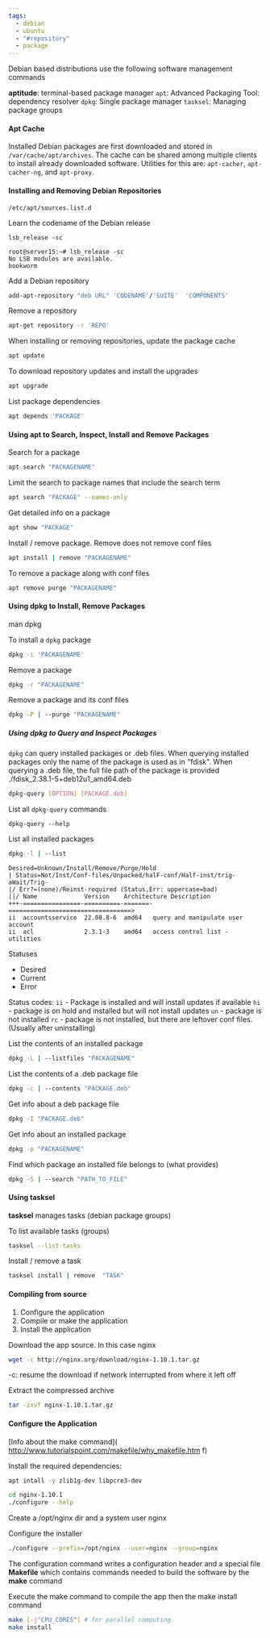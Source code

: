 ```yaml
---
tags:
  - debian
  - ubuntu
  - "#repository"
  - package
---
```


Debian based distributions use the following software management commands

**aptitude**: terminal-based package manager
`apt`: Advanced Packaging Tool: dependency resolver
`dpkg`: Single package manager
`tasksel`: Managing package groups

#### Apt Cache

Installed Debian packages are first downloaded and stored in `/var/cache/apt/archives`. The cache can be shared among multiple clients to install already downloaded software. Utilities for this are: `apt-cacher`, `apt-cacher-ng`, and `apt-proxy`.

#### Installing and Removing Debian Repositories

`/etc/apt/sources.list.d`

Learn the codename of the Debian release

```
lsb_release -sc
```

```
root@server15:~# lsb_release -sc
No LSB modules are available.
bookworm
```

Add a Debian repository

```bash
add-apt-repository "deb URL" 'CODENAME'/'SUITE'  'COMPONENTS'
```

Remove a repository

```bash
apt-get repository -r 'REPO'
```

When installing or removing repositories, update the package cache

```bash
apt update
```

To download repository updates and install the upgrades

```bash
apt upgrade
```

List package dependencies

```bash
apt depends 'PACKAGE'
```

#### Using apt to Search, Inspect, Install and Remove Packages

Search for a package

``` bash
apt search "PACKAGENAME"
```

Limit the search to package names that include the search term

``` bash
apt search "PACKAGE" --names-only
```

Get detailed info on a package

``` bash
apt show "PACKAGE"
```

Install / remove package. Remove does not remove conf files

``` bash
apt install | remove "PACKAGENAME"
```

To remove a package along with conf files

``` bash
apt remove purge "PACKAGENAME"
```

#### Using dpkg to Install, Remove Packages

man dpkg

To install a `dpkg` package

```bash
dpkg -i 'PACKAGENAME'
```

Remove a package

``` bash
dpkg -r "PACKAGENAME"
```

Remove a package and its conf files

``` bash
dpkg -P | --purge "PACKAGENAME"
```

##### Using dpkg to Query and Inspect Packages

`dpkg` can query installed packages or .deb files. When querying installed packages only the name of the package is used as in "fdisk". When querying a .deb file, the full file path of the package is provided ./fdisk_2.38.1-5+deb12u1_amd64.deb

``` bash
dpkg-query [OPTION] [PACKAGE.deb]
```

List all `dpkg-query` commands

```
dpkg-query --help
```

List all installed packages

``` bash
dpkg -l | --list
```

```
Desired=Unknown/Install/Remove/Purge/Hold
| Status=Not/Inst/Conf-files/Unpacked/halF-conf/Half-inst/trig-aWait/Trig-
|/ Err?=(none)/Reinst-required (Status,Err: uppercase=bad)
||/ Name             Version    Architecture Description
+++-================-==========-=======-==================================>
ii  accountsservice  22.08.8-6  amd64   query and manipulate user account 
ii  acl              2.3.1-3    amd64   access control list - utilities
```

Statuses
* Desired
* Current
* Error

Status codes:
`ii` - Package is installed and will install updates if available
`hi` - package is on hold and installed but will not install updates
`un` - package is not installed
`rc` - package is not installed, but there are leftover conf files. (Usually after uninstalling)

List the contents of an installed package

``` bash
dpkg -L | --listfiles "PACKAGENAME"
```

List the contents of a .deb package file

``` bash
dpkg -c | --contents "PACKAGE.deb"
```

Get info about a deb package file

``` bash
dpkg -I "PACKAGE.deb"
```

Get info about an installed package

``` bash
dpkg -p "PACKAGENAME"
```

Find which package an installed file belongs to (what provides)

``` bash
dpkg -S | --search "PATH_TO_FILE"
```
#### Using tasksel

**tasksel** manages tasks (debian package groups)

To list available tasks (groups)

``` bash
tasksel --list-tasks
```

Install / remove a task

``` bash
tasksel install | remove  "TASK"
```

#### Compiling from source

1. Configure the application
2. Compile or make the application
3. Install the application

Download the app source. In this case nginx

``` bash
wget -c http://nginx.org/download/nginx-1.10.1.tar.gz
```

-c: resume the download if network interrupted from where it left off

Extract the compressed archive 

``` bash
tar -zxvf nginx-1.10.1.tar.gz
```
#### Configure the Application

[Info about the make command]( http://www.tutorialspoint.com/makefile/why_makefile.htm f)

Install the required dependencies:

``` bash
apt intall -y zlib1g-dev libpcre3-dev
```

``` bash
cd nginx-1.10.1
./configure --help
```

Create a /opt/nginx dir and a system user nginx

Configure the installer

``` bash
./configure --prefix=/opt/nginx --user=nginx --group=nginx
```

The configuration command writes a configuration header and a special file **Makefile** which contains commands needed to build the software by the **make** command

Execute the make command to compile the app then the make install command

``` bash
make [-j"CPU_CORES"] # for parallel computing
make install
```


